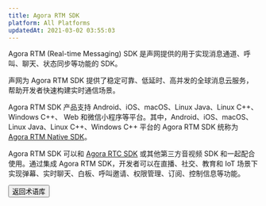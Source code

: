 ```yaml
---
title: Agora RTM SDK
platform: All Platforms
updatedAt: 2021-03-02 03:55:03
---
```

Agora RTM (Real-time Messaging) SDK 是声网提供的用于实现消息通道、呼叫、聊天、状态同步等功能的 SDK。

声网为 Agora RTM SDK 提供了稳定可靠、低延时、高并发的全球消息云服务，帮助开发者快速构建实时通信场景。

Agora RTM SDK 产品支持 Android、iOS、macOS、Linux Java、Linux C++、Windows C++、 Web 和微信小程序等平台。其中，Android、iOS、macOS、Linux Java、Linux C++、Windows C++ 平台的 Agora RTM SDK 统称为 [Agora RTM Native SDK](./terms#rtm-native-sdk)。

Agora RTM SDK 可以和 [Agora RTC SDK](./terms#agora-rtc-sdk) 或其他第三方音视频 SDK 和一起配合使用。通过集成 Agora RTM SDK，开发者可以在直播、社交、教育和 IoT 场景下实现弹幕、实时聊天、白板、呼叫邀请、权限管理、订阅、控制信息等功能。

<a href="./terms"><button>返回术语库</button></a>